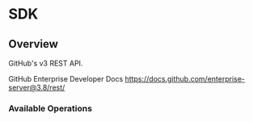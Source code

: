 # SDK

## Overview

GitHub's v3 REST API.

GitHub Enterprise Developer Docs
<https://docs.github.com/enterprise-server@3.8/rest/>
### Available Operations

